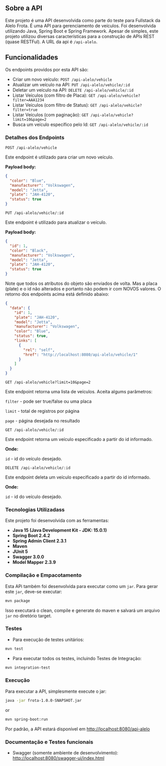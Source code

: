 ## Sobre a API

Este projeto é uma API desenvolvida como parte do teste para Fullstack da Alelo Frota. É uma API para gerenciamento de veículos. Foi desenvolvida utilizando Java, Spring Boot e Spring Framework. Apesar de simples, este projeto utilizou diversas características para a construção de APIs REST (quase RESTFul). A URL da api é `/api-alelo`.

## Funcionalidades

Os endpoints providos por esta API são:

* Criar um novo veículo: `POST /api-alelo/vehicle`
* Atualizar um veículo na API: `PUT /api-alelo/vehicle/:id`
* Deletar um veículo na API: `DELETE /api-alelo/vehicle/:id`
* Listar Veículos (com filtro de Placa): `GET /api-alelo/vehicle?filter=AAA1234`
* Listar Veículos (com filtro de Status): `GET /api-alelo/vehicle?filter=true`
* Listar Veículos (com paginação): `GET /api-alelo/vehicle?limit=10&page=2`
* Busca um veículo específico pelo Id: `GET /api-alelo/vehicle/:id`

### Detalhes dos Endpoints

`POST /api-alelo/vehicle`

Este endpoint é utilizado para criar um novo veículo.

**Payload body:**

```json
{
  "color": "Blue",
  "manufacturer": "Volkswagen",
  "model": "Jetta",
  "plate": "JAH-4120",
  "status": true
}
```


`PUT /api-alelo/vehicle/:id`

Este endpoint é utilizado para atualizar o veículo.

**Payload body:**

```json
{
  "id": 1,
  "color": "Black",
  "manufacturer": "Volkswagen",
  "model": "Jetta",
  "plate": "JAH-4120",
  "status": true
}
```

Note que todos os atributos do objeto são enviados de volta. Mas a placa (plate) e o id não alterados e portanto não podem ir com NOVOS valores. O retorno dos endpoints acima está definido abaixo:

```json
{
  "data": {
    "id": 1,
    "plate": "JAH-4120",
    "model": "Jetta",
    "manufacturer": "Volkswagen",
    "color": "Blue",
    "status": true,
    "links": [
      {
        "rel": "self",
        "href": "http://localhost:8080/api-alelo/vehicle/1"
      }
    ]
  }
}
```

`GET /api-alelo/vehicle?limit=10&page=2`

Este endpoint retorna uma lista de veículos. Aceita algums parâmetros:

`filter` - pode ser true/false ou uma placa

`limit` - total de registros por página

`page` - página desejada no resultado


`GET /api-alelo/vehicle/:id`

Este endpoint retorna um veículo especificado a partir do id informado.

**Onde:**

`id` - id do veículo desejado.

`DELETE /api-alelo/vehicle/:id`

Este endpoint deleta um veículo especificado a partir do id informado.

**Onde:**

`id` - id do veículo desejado.


### Tecnologias Utilizadass

Este projeto foi desenvolvida com as ferramentas:

* **Java 15 (Java Development Kit - JDK: 15.0.1)**
* **Spring Boot 2.4.2**
* **Spring Admin Client 2.3.1**
* **Maven**
* **JUnit 5**
* **Swagger 3.0.0**
* **Model Mapper 2.3.9**

### Compilação e Empacotamento

Esta APi também foi desenvolvida para executar como um `jar`. Para gerar este `jar`, deve-se executar:

```bash
mvn package
```

Isso executará o clean, compile e generate do maven e salvará um arquivo `jar` no diretório target.


### Testes

* Para execução de testes unitários:

```bash
mvn test
```

* Para executar todos os testes, incluindo Testes de Integração:

```bash
mvn integration-test
```

### Execução

Para executar a API, simplesmente execute o jar:

```bash
java -jar frota-1.0.0-SNAPSHOT.jar
```
    
or

```bash
mvn spring-boot:run
```

Por padrão, a API estará disponível em [http://localhost:8080/api-alelo](http://localhost:8080/api-alelo)

### Documentação e Testes funcionais

* Swagger (somente ambiente de desenvolvimento): [http://localhost:8080/swagger-ui/index.html](http://localhost:8080/swagger-ui/index.html)
